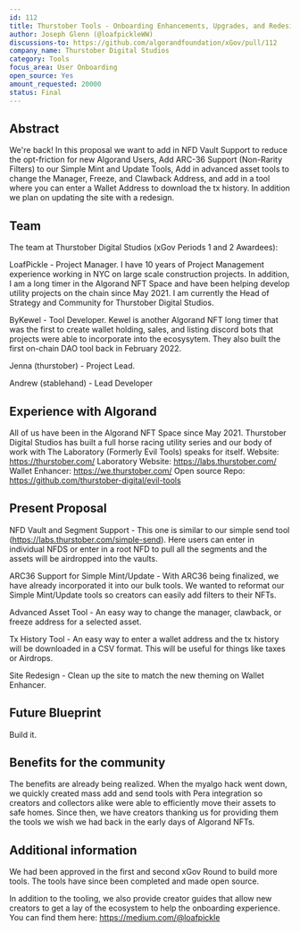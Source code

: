 ```yaml
---
id: 112
title: Thurstober Tools - Onboarding Enhancements, Upgrades, and Redesign
author: Joseph Glenn (@loafpickleWW)
discussions-to: https://github.com/algorandfoundation/xGov/pull/112
company_name: Thurstober Digital Studios
category: Tools
focus_area: User Onboarding
open_source: Yes
amount_requested: 20000
status: Final
---
```


## Abstract
We're back! In this proposal we want to add in NFD Vault Support to reduce the opt-friction for new Algorand Users, Add ARC-36 Support (Non-Rarity Filters) to our Simple Mint and Update Tools, Add in advanced asset tools to change the Manager, Freeze, and Clawback Address, and add in a tool where you can enter a Wallet Address to download the tx history. In addition we plan on updating the site with a redesign. 

## Team
The team at Thurstober Digital Studios (xGov Periods 1 and 2 Awardees):

LoafPickle - Project Manager. I have 10 years of Project Management experience working in NYC on large scale construction projects. In addition, I am a long timer in the Algorand NFT Space and have been helping develop utility projects on the chain since May 2021. I am currently the Head of Strategy and Community for Thurstober Digital Studios. 

ByKewel - Tool Developer. Kewel is another Algorand NFT long timer that was the first to create wallet holding, sales, and listing discord bots that projects were able to incorporate into the ecosysytem. They also built the first on-chain DAO tool back in February 2022. 

Jenna (thurstober) - Project Lead.

Andrew (stablehand) - Lead Developer

## Experience with Algorand
All of us have been in the Algorand NFT Space since May 2021. Thurstober Digital Studios has built a full horse racing utility series and our body of work with The Laboratory (Formerly Evil Tools) speaks for itself.
Website: https://thurstober.com/ 
Laboratory Website: https://labs.thurstober.com/
Wallet Enhancer: https://we.thurstober.com/
Open source Repo: https://github.com/thurstober-digital/evil-tools

## Present Proposal
NFD Vault and Segment Support - This one is similar to our simple send tool (https://labs.thurstober.com/simple-send). Here users can enter in individual NFDS or enter in a root NFD to pull all the segments and the assets will be airdropped into the vaults.

ARC36 Support for Simple Mint/Update - With ARC36 being finalized, we have already incorporated it into our bulk tools. We wanted to reformat our Simple Mint/Update tools so creators can easily add filters to their NFTs. 

Advanced Asset Tool - An easy way to change the manager, clawback, or freeze address for a selected asset.

Tx History Tool - An easy way to enter a wallet address and the tx history will be downloaded in a CSV format. This will be useful for things like taxes or Airdrops.

Site Redesign - Clean up the site to match the new theming on Wallet Enhancer.

## Future Blueprint
Build it. 

## Benefits for the community
The benefits are already being realized. When the myalgo hack went down, we quickly created mass add and send tools with Pera integration so creators and collectors alike were able to efficiently move their assets to safe homes. Since then, we have creators thanking us for providing them the tools we wish we had back in the early days of Algorand NFTs.

## Additional information
We had been approved in the first and second xGov Round to build more tools. The tools have since been completed and made open source.

In addition to the tooling, we also provide creator guides that allow new creators to get a lay of the ecosystem to help the onboarding experience. You can find them here: https://medium.com/@loafpickle
